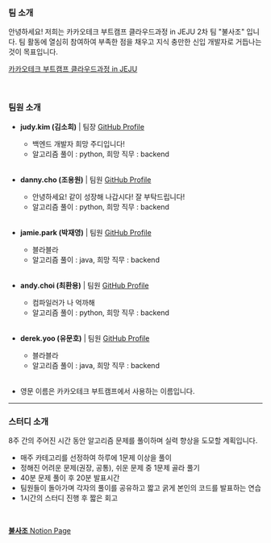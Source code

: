 ### 팀 소개
안녕하세요! 저희는 카카오테크 부트캠프 클라우드과정 in JEJU 2차 팀 "불사조" 입니다. 팀 활동에 열심히 참여하여 부족한 점을 채우고 지식 충만한 신입 개발자로 거듭나는 것이 목표입니다.

[카카오테크 부트캠프 클라우드과정 in JEJU](https://edu.rapa.or.kr/recruitment/480)

<br>

### 팀원 소개


- **judy.kim (김소희)** | 팀장 [GitHub Profile](https://github.com/judy-kimsohui)
    - 백엔드 개발자 희망 주디입니다!
    - 알고리즘 풀이 : python, 희망 직무 : backend
    <br>

- **danny.cho (조용원)** | 팀원 [GitHub Profile](https://github.com/dannycho1530)
    - 안녕하세요! 같이 성장해 나갑시다! 잘 부탁드립니다!
    - 알고리즘 풀이 : python, 희망 직무 : backend
    <br>

- **jamie.park (박재영)** | 팀원 [GitHub Profile](yoouung@github.com)
    - 블라블라
    - 알고리즘 풀이 : java, 희망 직무 : backend
    <br>

- **andy.choi (최환용)** | 팀원 [GitHub Profile](https://github.com/HuttTheJAVA?tab=repositories)
    - 컴파일러가 나 억까해
    - 알고리즘 풀이 : python, 희망 직무 : backend
    <br>

- **derek.yoo (유문호)** | 팀원 [GitHub Profile](https://github.com/umuno)
    - 블라블라
    - 알고리즘 풀이 : java, 희망 직무 : backend
    <br>

- 영문 이름은 카카오테크 부트캠프에서 사용하는 이름입니다.

----

### 스터디 소개

8주 간의 주어진 시간 동안 알고리즘 문제를 풀이하며 실력 향상을 도모할 계획입니다.

- 매주 카테고리를 선정하여 하루에 1문제 이상을 풀이
- 정해진 어려운 문제(권장, 공통), 쉬운 문제 중 1문제 골라 풀기
- 40분 문제 풀이 후 20분 발표시간
- 팀원들이 돌아가며 각자의 풀이를 공유하고 짧고 굵게 본인의 코드를 발표하는 연습
- 1시간의 스터디 진행 후 짧은 회고

<br>

[**불사조** Notion Page](https://www.notion.so/goorm/4-2b9b29f5b5a741b8b272e2fac6d719c5?pvs=4)

<br>
